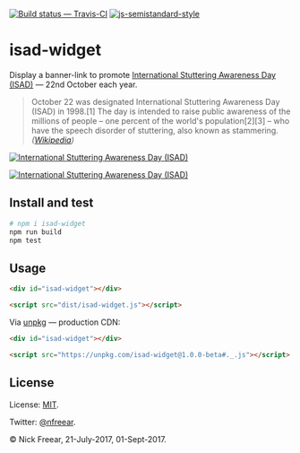 [![Build status — Travis-CI][travis-icon]][travis]
[![js-semistandard-style][semi-icon]][semi]

# isad-widget

Display a banner-link to promote [International Stuttering Awareness Day (ISAD)][isad]
— 22nd October each year.

> October 22 was designated International Stuttering Awareness Day (ISAD) in 1998.[1]
> The day is intended to raise public awareness of the millions of people
> – one percent of the world's population[2][3] –
> who have the speech disorder of stuttering, also known as stammering. _([Wikipedia][wiki-isad])_

[![International Stuttering Awareness Day (ISAD)][isad-2017-img]][isad]

[![International Stuttering Awareness Day (ISAD)][isad-image]][isad]

## Install and test

```sh
# npm i isad-widget
npm run build
npm test
```

## Usage

```html
<div id="isad-widget"></div>

<script src="dist/isad-widget.js"></script>
```

Via [unpkg][] — production CDN:

```html
<div id="isad-widget"></div>

<script src="https://unpkg.com/isad-widget@1.0.0-beta#._.js"></script>
```

## License

License: [MIT][].

Twitter: [@nfreear][].

© Nick Freear, 21-July-2017, 01-Sept-2017.


[ISAD]: http://www.isastutter.org/what-we-do/isad
[isad-other]: http://isad.isastutter.org/isad/
[isad-2017-img]: http://isad.isastutter.org/wp-content/uploads/2017/06/ISAD2017.gif
   "International Stuttering Awareness Day (ISAD) — 2017 campaign"
[bsa-isad]: http://www.stammering.org/isad
[bsa-isad-2]: http://www.stammering.org/isad.html
[bsa-r]: https://stammering.org/get-involved/help-us-raise-awareness/international-stammering-awareness-day-22nd-october
[bsa-i3]: https://stammering.org/get-involved/help-raise-awareness-and-campaign/using-isad-talk-about-stammering
[wiki-isad]: https://en.wikipedia.org/wiki/International_Stuttering_Awareness_Day
[isad-ribbon]: https://commons.wikimedia.org/wiki/File:Isad_ribbon.gif "License: CC-BY-3.0"
[isad-image]: https://upload.wikimedia.org/wikipedia/commons/b/b9/Isad_ribbon.gif
   "International Stuttering Awareness Day (ISAD) — ribbon"

[@nfreear]: https://twitter.com/nfreear "Twitter: @nfreear"
[gh]: https://github.com/nfreear/isad-widget
[gh-gaad]: https://github.com/nfreear/gaad-widget

[unpkg]: https://unpkg.com/ "unpkg is a fast content delivery network for everything on npm"
[MIT]: https://nfreear.mit-license.org/2017#!-isad-widget "MIT License | © Nick Freear, 2017-07-21, 2017-09-01"
[travis]: https://travis-ci.org/nfreear/isad-widget
[travis-icon]: https://api.travis-ci.org/nfreear/isad-widget.svg
    "Build status – Travis-CI (NPM/eslint)"
[semi]: https://github.com/Flet/semistandard
[semi-icon]: https://img.shields.io/badge/code_style-semistandard-brightgreen.svg?style=flat-square
    "Javascript coding style — 'semistandard'"

[End]: //.
